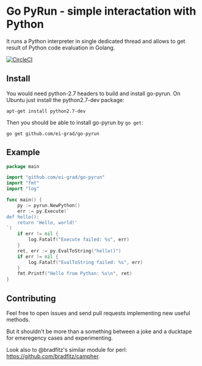 Go PyRun - simple interactation with Python
===========================================

It runs a Python interpreter in single dedicated thread and allows to get
result of Python code evaluation in Golang.

[![CircleCI](https://circleci.com/gh/ei-grad/go-pyrun.svg?style=svg)](https://circleci.com/gh/ei-grad/go-pyrun)

Install
-------

You would need python-2.7 headers to build and install go-pyrun. On Ubuntu just
install the python2.7-dev package:

    apt-get install python2.7-dev

Then you should be able to install go-pyrun by `go get`:

    go get github.com/ei-grad/go-pyrun

Example
-------

```go
package main

import "github.com/ei-grad/go-pyrun"
import "fmt"
import "log"

func main() {
    py := pyrun.NewPython()
    err := py.Execute(`
def hello():
    return 'Hello, world!'
`)
    if err != nil {
        log.Fatalf("Execute failed: %s", err)
    }
    ret, err := py.EvalToString("hello()")
    if err != nil {
        log.Fatalf("EvalToString failed: %s", err)
    }
    fmt.Printf("Hello from Python: %s\n", ret)
}
```

Contributing
------------

Feel free to open issues and send pull requests implementing new useful methods.

But it shouldn't be more than a something between a joke and a ducktape for emeregency cases and experimenting.

Look also to @bradfitz's similar module for perl: https://github.com/bradfitz/campher.
